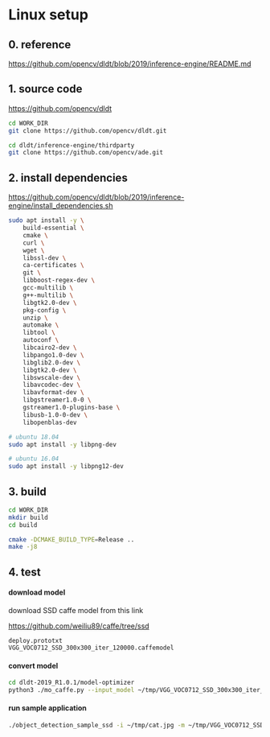 # Linux setup

## 0. reference

https://github.com/opencv/dldt/blob/2019/inference-engine/README.md

## 1. source code

https://github.com/opencv/dldt

```bash
cd WORK_DIR
git clone https://github.com/opencv/dldt.git

cd dldt/inference-engine/thirdparty
git clone https://github.com/opencv/ade.git
```

## 2. install dependencies

https://github.com/opencv/dldt/blob/2019/inference-engine/install_dependencies.sh

```bash
sudo apt install -y \
    build-essential \
    cmake \
    curl \
    wget \
    libssl-dev \
    ca-certificates \
    git \
    libboost-regex-dev \
    gcc-multilib \
    g++-multilib \
    libgtk2.0-dev \
    pkg-config \
    unzip \
    automake \
    libtool \
    autoconf \
    libcairo2-dev \
    libpango1.0-dev \
    libglib2.0-dev \
    libgtk2.0-dev \
    libswscale-dev \
    libavcodec-dev \
    libavformat-dev \
    libgstreamer1.0-0 \
    gstreamer1.0-plugins-base \
    libusb-1.0-0-dev \
    libopenblas-dev

# ubuntu 18.04
sudo apt install -y libpng-dev

# ubuntu 16.04
sudo apt install -y libpng12-dev

```

## 3. build

```bash
cd WORK_DIR
mkdir build
cd build

cmake -DCMAKE_BUILD_TYPE=Release ..
make -j8
```

## 4. test

#### download model

download SSD caffe model from this link

https://github.com/weiliu89/caffe/tree/ssd
```
deploy.prototxt
VGG_VOC0712_SSD_300x300_iter_120000.caffemodel
```

#### convert model

```bash
cd dldt-2019_R1.0.1/model-optimizer
python3 ./mo_caffe.py --input_model ~/tmp/VGG_VOC0712_SSD_300x300_iter_120000.caffemodel --input_proto ~/tmp/deploy.prototxt  --output_dir ./
```

#### run sample application

```bash
./object_detection_sample_ssd -i ~/tmp/cat.jpg -m ~/tmp/VGG_VOC0712_SSD_300x300_iter_120000.xml
```

